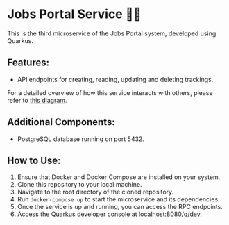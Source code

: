 # Jobs Portal Service 💼💵

This is the third microservice of the Jobs Portal system, developed using Quarkus.

## Features:

* API endpoints for creating, reading, updating and deleting trackings.

For a detailed overview of how this service interacts with others, please refer to [this diagram](https://i.imgur.com/SECOND_MICROSERVICE_DIAGRAM.png).

## Additional Components:
* PostgreSQL database running on port 5432.

## How to Use:

1. Ensure that Docker and Docker Compose are installed on your system.
2. Clone this repository to your local machine.
3. Navigate to the root directory of the cloned repository.
4. Run `docker-compose up` to start the microservice and its dependencies.
5. Once the service is up and running, you can access the RPC endpoints.
6. Access the Quarkus developer console at [localhost:8080/q/dev](localhost:9850/q/dev).
